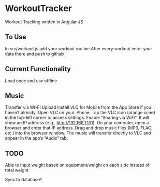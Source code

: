 # WorkoutTracker
Workout Tracking written in Angular JS

## To Use
In src/workout.js add your workout routine
After every workout enter your data there and push to github

## Current Functionality
Load once and use offline

## Music

Transfer via Wi-Fi Upload
Install VLC for Mobile from the App Store if you haven’t already.
Open VLC on your iPhone.
Tap the VLC icon (orange cone) in the top-left corner to access settings.
Enable “Sharing via WiFi”. It will show an IP address (e.g., http://192.168.1.101).
On your computer, open a browser and enter that IP address.
Drag and drop music files (MP3, FLAC, etc.) into the browser window.
The music will transfer directly to VLC and appear in the app’s “Audio” tab.

## TODO
Able to input weight based on equipment/weight on each side instead of total weight

Sync to database?
